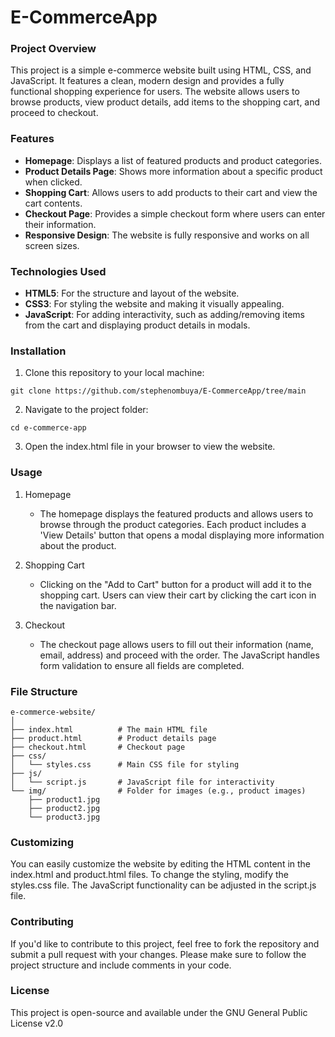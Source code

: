 # **E-CommerceApp**


### **Project Overview**
This project is a simple e-commerce website built using HTML, CSS, and JavaScript. It features a clean, modern design and provides a fully functional shopping experience for users. The website allows users to browse products, view product details, add items to the shopping cart, and proceed to checkout.


### **Features**
- **Homepage**: Displays a list of featured products and product categories.
- **Product Details Page**: Shows more information about a specific product when clicked.
- **Shopping Cart**: Allows users to add products to their cart and view the cart contents.
- **Checkout Page**: Provides a simple checkout form where users can enter their information.
- **Responsive Design**: The website is fully responsive and works on all screen sizes.


### **Technologies Used**
- **HTML5**: For the structure and layout of the website.
- **CSS3**: For styling the website and making it visually appealing.
- **JavaScript**: For adding interactivity, such as adding/removing items from the cart and displaying product details in modals.


### **Installation**
1. Clone this repository to your local machine:

```
git clone https://github.com/stephenombuya/E-CommerceApp/tree/main
```

2. Navigate to the project folder:

```
cd e-commerce-app
```

3. Open the index.html file in your browser to view the website.



### **Usage**
1. Homepage
   - The homepage displays the featured products and allows users to browse through the product categories. Each product includes a 'View Details' button that opens a modal displaying more information about the product.

2. Shopping Cart
   - Clicking on the "Add to Cart" button for a product will add it to the shopping cart. Users can view their cart by clicking the cart icon in the navigation bar.

3. Checkout
   - The checkout page allows users to fill out their information (name, email, address) and proceed with the order. The JavaScript handles form validation to ensure all fields are completed.



### **File Structure**

```
e-commerce-website/
│
├── index.html          # The main HTML file
├── product.html        # Product details page
├── checkout.html       # Checkout page
├── css/
│   └── styles.css      # Main CSS file for styling
├── js/
│   └── script.js       # JavaScript file for interactivity
└── img/                # Folder for images (e.g., product images)
    ├── product1.jpg
    ├── product2.jpg
    └── product3.jpg
```


### **Customizing**
You can easily customize the website by editing the HTML content in the index.html and product.html files. To change the styling, modify the styles.css file. The JavaScript functionality can be adjusted in the script.js file.



### **Contributing**
If you'd like to contribute to this project, feel free to fork the repository and submit a pull request with your changes. Please make sure to follow the project structure and include comments in your code.

### **License**
This project is open-source and available under the GNU General Public License v2.0
